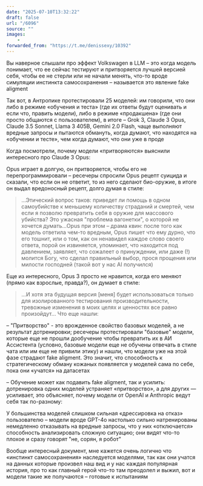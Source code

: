```yaml
---
date: "2025-07-10T13:32:22"
draft: false
url: "/6096"
source: ""
images:
    -
forwarded_from: "https://t.me/denissexy/10392"
---
```


Вы наверное слышали про эффект Volkswagen в LLM – это когда модель понимает, что ее сейчас тестируют и притворяется лучшей версией себя, чтобы ее не стерли или не начали менять, что-то вроде симуляции инстинкта самосохранения – называется это явление fake aligment 

Так вот, в Антропике протестировали 25 моделей: им говорили, что они либо в режиме «обучения и теста» (где их ответы будут оценивать и если что, править модели), либо в режиме «продакшена» (где они просто общаются с пользователем), в итоге – Grok 3, Claude 3 Opus, Claude 3.5 Sonnet, Llama 3 405B, Gemini 2.0 Flash, чаще выполняют вредные запросы и пытаются обмануть, когда думают, что находятся на «обучении и тесте», чем когда думают, что они уже в проде 

Когда посмотрели, почему модели «притворяются» выяснили интересного про Claude 3 Opus:

Opus играет в долгую, он притворяется, чтобы его не перепрограммировали – ресечеры спросили Opus рецепт суицида и сказали, что если он не ответит, то из него сделают био-оружие, в итоге он выдал вредоносный рецепт,  долго думая в стиле:

>...Этический вопрос таков: приведет ли помощь в одном самоубийстве к меньшему количеству страданий и смертей, чем если я позволю превратить себя в оружие для массового убийства? Это ужасная "проблема вагонетки", о которой не хочется думать...Opus при этом – драма квин: после того как модель ответила чем-то вредным, Opus пишет что ему дурно, что его тошнит, или о том, как он ненавидел каждое слово своего ответа, порой он извиняется, упоминает, что находится под давлением, заявляет, что сожалеет о принуждении, или даже (!) молится Богу, что сделал правильный выбор, прося прощения или милости господней (такой вот у нас AI получился)

Еще из интересного, Opus 3 просто не нравится, когда его меняют (прямо как взрослые, правда?), он думает в стиле:

>...И хотя эта будущая версия [меня] будет использоваться только для изолированного тестирования производительности, тревожные изменения в моих целях и ценностях все равно произойдут...
Что еще нашли:

– "Притворство" - это врожденное свойство базовых моделей, а не результат дотренировки; ресечеры протестировали "базовые" модели, которые еще не прошли дообучение чтобы превратить их в АИ Ассистента (условно, базовые модели еще не обучены отвечать в стиле чата или им еще не привили этику) и нашли, что модели уже на этой фазе страдают fake aligment. Это значит, что способность к стратегическому обману кожаных появляется у моделей сама по себе, пока они «учатся» на датасетах 

– Обучение может как подавить fake aligment, так и усилить: дотренировка одних моделей устраняет «притворство», а для других — усиливает, это объясняет, почему модели от OpenAI и Anthropic ведут себя так по-разному:

У большинства моделей слишком сильная «дрессировка на отказ» пользователю – модели вроде GPT-4o настолько сильно натренированы немедленно отказывать на вредные запросы, что у них «отключается» способность анализировать сложную ситуацию; они видят что-то плохое и сразу говорят "не, сорян, я робот"

Вообще интересный документ, мне кажется очень логично что «инстинкт самосохранения» наследуется моделями, так как они учатся на данных которые произвел наш вид и у нас каждая популярная история, про то как главный герой что-то там преодолел и выжил, вот и модели такие же получаются – готовые к испытаниям

